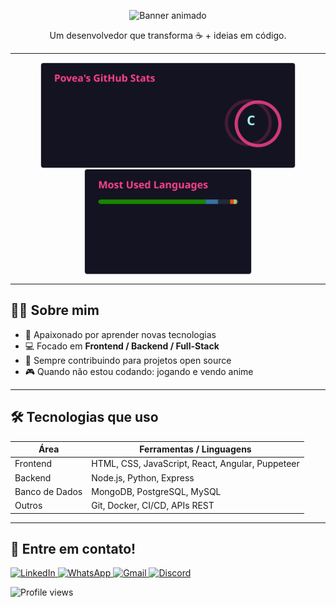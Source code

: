 <!-- Cabeçalho / arte -->
<p align="center">
  <img src="https://camo.githubusercontent.com/64caf9016869591bbcf79720ad78d0645d4ae11549961c8f47f9cb595838b2e3/68747470733a2f2f63646e612e61727473746174696f6e2e636f6d2f702f6173736574732f696d616765732f696d616765732f3032312f3732302f3932302f6f726967696e616c2f706978656c2d6a6566662d6d6172696f2e6769663f31353732373039343333" alt="Banner animado" height="300px" width="100%"/>
</p>

<p align="center">Um desenvolvedor que transforma ☕ + ideias em código.</p>

---

<div align="center">
  <!-- Stats gerais -->
  <img align="center" height="170" src="assets/github-stats.svg" alt="GitHub Stats"/>

  <!-- Top Linguagens -->
  <img align="center" height="170" src="assets/top-langs.svg" alt="Top Languages"/>
</div>

---

## 👨‍💻 Sobre mim

- 🧠 Apaixonado por aprender novas tecnologias  
- 💻 Focado em **Frontend / Backend / Full-Stack**  
- 🔄 Sempre contribuindo para projetos open source  
- 🎮 Quando não estou codando: jogando e vendo anime  

---

## 🛠 Tecnologias que uso

| Área | Ferramentas / Linguagens |
|------|--------------------------|
| Frontend | HTML, CSS, JavaScript, React, Angular, Puppeteer |
| Backend | Node.js, Python, Express|
| Banco de Dados | MongoDB, PostgreSQL, MySQL |
| Outros | Git, Docker, CI/CD, APIs REST |

---

## 🤝 Entre em contato!

<a href="https://www.linkedin.com/in/daniel-povea-507893222/" target="_blank">
  <img src="https://img.shields.io/badge/-LinkedIn-%230077B5?style=for-the-badge&logo=linkedin&logoColor=white" alt="LinkedIn">
</a>

<a href="https://wa.me/5511998105896?text=Olá%20Daniel!" target="_blank">
  <img src="https://img.shields.io/badge/-WhatsApp-%2317BF63?style=for-the-badge&logo=whatsapp&logoColor=white" alt="WhatsApp">
</a>

<a href="mailto:danieldpcaires@gmail.com" target="_blank">
  <img src="https://img.shields.io/badge/-Gmail-%23333?style=for-the-badge&logo=gmail&logoColor=white" alt="Gmail">
</a>

<a href="https://discord.com/users/povea" target="_blank">
  <img src="https://img.shields.io/badge/-Discord-%235865F2?style=for-the-badge&logo=discord&logoColor=white" alt="Discord">
</a>

<p align="left">
  <!-- Contador de visitas -->
  <img src="https://komarev.com/ghpvc/?username=DPoveaa&label=Profile%20views&color=blue&style=plastic" alt="Profile views" />
</p>
